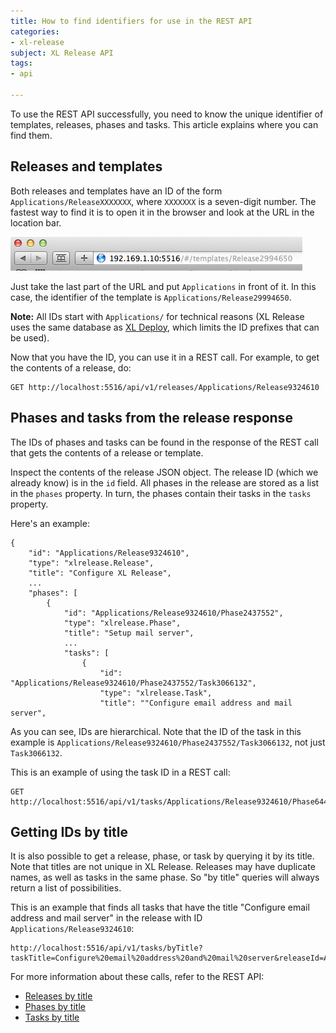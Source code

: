 ```yaml
---
title: How to find identifiers for use in the REST API
categories:
- xl-release
subject: XL Release API
tags:
- api

---
```


To use the REST API successfully, you need to know the unique identifier of templates, releases, phases and tasks. This article explains where you can find them.

## Releases and templates

Both releases and templates have an ID of the form `Applications/ReleaseXXXXXXX`, where `XXXXXXX` is a seven-digit number. The fastest way to find it is to open it in the browser and look at the URL in the location bar. 

![URL for template](../images/template-release-id.png)

Just take the last part of the URL and put `Applications` in front of it. In this case, the identifier of the template is `Applications/Release29994650`.

**Note:** All IDs start with `Applications/` for technical reasons (XL Release uses the same database as [XL Deploy](/xl-deploy), which limits the ID prefixes that can be used).

Now that you have the ID, you can use it in a REST call. For example, to get the contents of a release, do:

    GET http://localhost:5516/api/v1/releases/Applications/Release9324610

## Phases and tasks from the release response

The IDs of phases and tasks can be found in the response of the REST call that gets the contents of a release or template.

Inspect the contents of the release JSON object. The release ID (which we already know) is in the `id` field. All phases in the release are stored as a list in the `phases` property. In turn, the phases contain their tasks in the `tasks` property. 

Here's an example:

    {
        "id": "Applications/Release9324610",
        "type": "xlrelease.Release",
        "title": "Configure XL Release",
        ...
        "phases": [
            {
                "id": "Applications/Release9324610/Phase2437552",
                "type": "xlrelease.Phase",
                "title": "Setup mail server",
                ...
                "tasks": [
                    {
                        "id": "Applications/Release9324610/Phase2437552/Task3066132",
                        "type": "xlrelease.Task",
                        "title": ""Configure email address and mail server",
  
As you can see, IDs are hierarchical. Note that the ID of the task in this example is `Applications/Release9324610/Phase2437552/Task3066132`, not just `Task3066132`.

This is an example of using the task ID in a REST call:

    GET http://localhost:5516/api/v1/tasks/Applications/Release9324610/Phase6441318/Task2674539

## Getting IDs by title

It is also possible to get a release, phase, or task by querying it by its title. Note that titles are not unique in XL Release. Releases may have duplicate names, as well as tasks in the same phase. So "by title" queries will always return a list of possibilities.

This is an example that finds all tasks that have the title "Configure email address and mail server" in the release with ID `Applications/Release9324610`:

    http://localhost:5516/api/v1/tasks/byTitle?taskTitle=Configure%20email%20address%20and%20mail%20server&releaseId=Applications/Release9324610

For more information about these calls, refer to the REST API:

* [Releases by title](/xl-release/4.5.x/rest-api/#!/releases/searchReleasesByTitle)
* [Phases by title](/xl-release/4.5.x/rest-api/#!/phases/searchPhasesByTitle)
* [Tasks by title](/xl-release/4.5.x/rest-api/#!/tasks/searchTasksByTitle)
